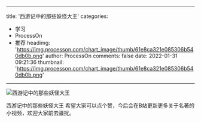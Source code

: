 
---
title: '西游记中的那些妖怪大王'
categories: 
 - 学习
 - ProcessOn
 - 推荐
headimg: 'https://img.processon.com/chart_image/thumb/61e8ca321e085306b540db0b.png'
author: ProcessOn
comments: false
date: 2022-01-31 09:21:36
thumbnail: 'https://img.processon.com/chart_image/thumb/61e8ca321e085306b540db0b.png'
---

<div>   
<img class="thumb" alt="西游记中的那些妖怪大王" src="https://img.processon.com/chart_image/thumb/61e8ca321e085306b540db0b.png" referrerpolicy="no-referrer">
<p>西游记中的那些妖怪大王
希望大家可以点个赞，今后会在B站更新更多关于名著的小视频，欢迎大家前去骚扰。</p>  
</div>
            